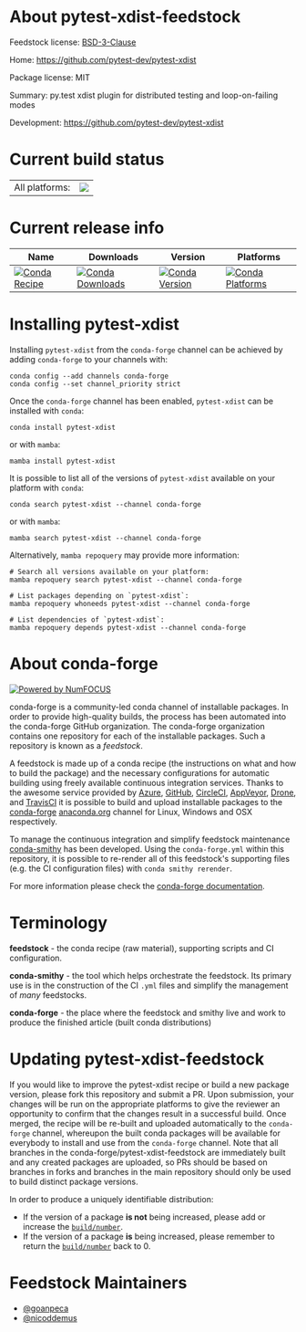 About pytest-xdist-feedstock
============================

Feedstock license: [BSD-3-Clause](https://github.com/conda-forge/pytest-xdist-feedstock/blob/main/LICENSE.txt)

Home: https://github.com/pytest-dev/pytest-xdist

Package license: MIT

Summary: py.test xdist plugin for distributed testing and loop-on-failing modes

Development: https://github.com/pytest-dev/pytest-xdist

Current build status
====================


<table><tr><td>All platforms:</td>
    <td>
      <a href="https://dev.azure.com/conda-forge/feedstock-builds/_build/latest?definitionId=4153&branchName=main">
        <img src="https://dev.azure.com/conda-forge/feedstock-builds/_apis/build/status/pytest-xdist-feedstock?branchName=main">
      </a>
    </td>
  </tr>
</table>

Current release info
====================

| Name | Downloads | Version | Platforms |
| --- | --- | --- | --- |
| [![Conda Recipe](https://img.shields.io/badge/recipe-pytest--xdist-green.svg)](https://anaconda.org/conda-forge/pytest-xdist) | [![Conda Downloads](https://img.shields.io/conda/dn/conda-forge/pytest-xdist.svg)](https://anaconda.org/conda-forge/pytest-xdist) | [![Conda Version](https://img.shields.io/conda/vn/conda-forge/pytest-xdist.svg)](https://anaconda.org/conda-forge/pytest-xdist) | [![Conda Platforms](https://img.shields.io/conda/pn/conda-forge/pytest-xdist.svg)](https://anaconda.org/conda-forge/pytest-xdist) |

Installing pytest-xdist
=======================

Installing `pytest-xdist` from the `conda-forge` channel can be achieved by adding `conda-forge` to your channels with:

```
conda config --add channels conda-forge
conda config --set channel_priority strict
```

Once the `conda-forge` channel has been enabled, `pytest-xdist` can be installed with `conda`:

```
conda install pytest-xdist
```

or with `mamba`:

```
mamba install pytest-xdist
```

It is possible to list all of the versions of `pytest-xdist` available on your platform with `conda`:

```
conda search pytest-xdist --channel conda-forge
```

or with `mamba`:

```
mamba search pytest-xdist --channel conda-forge
```

Alternatively, `mamba repoquery` may provide more information:

```
# Search all versions available on your platform:
mamba repoquery search pytest-xdist --channel conda-forge

# List packages depending on `pytest-xdist`:
mamba repoquery whoneeds pytest-xdist --channel conda-forge

# List dependencies of `pytest-xdist`:
mamba repoquery depends pytest-xdist --channel conda-forge
```


About conda-forge
=================

[![Powered by
NumFOCUS](https://img.shields.io/badge/powered%20by-NumFOCUS-orange.svg?style=flat&colorA=E1523D&colorB=007D8A)](https://numfocus.org)

conda-forge is a community-led conda channel of installable packages.
In order to provide high-quality builds, the process has been automated into the
conda-forge GitHub organization. The conda-forge organization contains one repository
for each of the installable packages. Such a repository is known as a *feedstock*.

A feedstock is made up of a conda recipe (the instructions on what and how to build
the package) and the necessary configurations for automatic building using freely
available continuous integration services. Thanks to the awesome service provided by
[Azure](https://azure.microsoft.com/en-us/services/devops/), [GitHub](https://github.com/),
[CircleCI](https://circleci.com/), [AppVeyor](https://www.appveyor.com/),
[Drone](https://cloud.drone.io/welcome), and [TravisCI](https://travis-ci.com/)
it is possible to build and upload installable packages to the
[conda-forge](https://anaconda.org/conda-forge) [anaconda.org](https://anaconda.org/)
channel for Linux, Windows and OSX respectively.

To manage the continuous integration and simplify feedstock maintenance
[conda-smithy](https://github.com/conda-forge/conda-smithy) has been developed.
Using the ``conda-forge.yml`` within this repository, it is possible to re-render all of
this feedstock's supporting files (e.g. the CI configuration files) with ``conda smithy rerender``.

For more information please check the [conda-forge documentation](https://conda-forge.org/docs/).

Terminology
===========

**feedstock** - the conda recipe (raw material), supporting scripts and CI configuration.

**conda-smithy** - the tool which helps orchestrate the feedstock.
                   Its primary use is in the construction of the CI ``.yml`` files
                   and simplify the management of *many* feedstocks.

**conda-forge** - the place where the feedstock and smithy live and work to
                  produce the finished article (built conda distributions)


Updating pytest-xdist-feedstock
===============================

If you would like to improve the pytest-xdist recipe or build a new
package version, please fork this repository and submit a PR. Upon submission,
your changes will be run on the appropriate platforms to give the reviewer an
opportunity to confirm that the changes result in a successful build. Once
merged, the recipe will be re-built and uploaded automatically to the
`conda-forge` channel, whereupon the built conda packages will be available for
everybody to install and use from the `conda-forge` channel.
Note that all branches in the conda-forge/pytest-xdist-feedstock are
immediately built and any created packages are uploaded, so PRs should be based
on branches in forks and branches in the main repository should only be used to
build distinct package versions.

In order to produce a uniquely identifiable distribution:
 * If the version of a package **is not** being increased, please add or increase
   the [``build/number``](https://docs.conda.io/projects/conda-build/en/latest/resources/define-metadata.html#build-number-and-string).
 * If the version of a package **is** being increased, please remember to return
   the [``build/number``](https://docs.conda.io/projects/conda-build/en/latest/resources/define-metadata.html#build-number-and-string)
   back to 0.

Feedstock Maintainers
=====================

* [@goanpeca](https://github.com/goanpeca/)
* [@nicoddemus](https://github.com/nicoddemus/)


